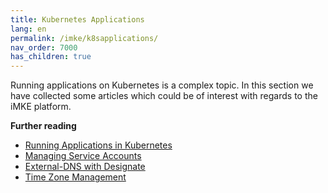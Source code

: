 ```yaml
---
title: Kubernetes Applications
lang: en
permalink: /imke/k8sapplications/
nav_order: 7000
has_children: true
---
```


Running applications on Kubernetes is a complex topic. In this section we have collected some articles which could be of interest with regards to the iMKE platform.

**Further reading**
* [Running Applications in Kubernetes](/imke/k8sapplications/runningapplications/)
* [Managing Service Accounts](/imke/k8sapplications/serviceaccounts/)
* [External-DNS with Designate](/imke/k8sapplications/externaldnsanddesignate/)
* [Time Zone Management](/imke/k8sapplications/timezones/)
